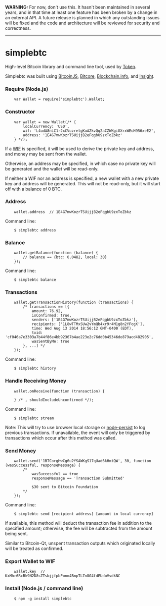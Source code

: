**WARNING:** For now, don't use this. It hasn't been maintained in several years, and in that time
at least one feature has been broken by a change in an external API. A future release is planned in
which any outstanding issues will be fixed and the code and architecture will be reviewed for
security and correctness.

---

simplebtc
==============

High-level Bitcoin library and command line tool, used by [Token](http://ychacks.challengepost.com/submissions/25791-token).

Simplebtc was built using [BitcoinJS](http://bitcoinjs.org/), [Bitcore](http://bitcore.io/), [Blockchain.info](http://blockchain.info/), and [Insight](http://insight.bitpay.com/).


### Require (Node.js)

```
	var Wallet = require('simplebtc').Wallet;
```

### Constructor

```
	var wallet = new Wallet(/* {
		localCurrency: 'USD',
		wif: 'L4udA8nLC1r2xCVuzretgKuAZkvQq2aCZWKgiGXrxWEcH956xeE2',
		address: '1E4G7mwKozrTSUijjB2eFqgbU9zxToZbkz'
	} */);
```

If a [WIF](https://en.bitcoin.it/wiki/Wallet_import_format) is specified, it will be used to derive the private key and address, and money may be sent from the wallet.

Otherwise, an address may be specified, in which case no private key will be generated and the wallet will be read-only.

If neither a WIF nor an address is specified, a new wallet with a new private key and address will be generated. This will not be read-only, but it will start off with a balance of 0 BTC.

### Address

```
	wallet.address	// 1E4G7mwKozrTSUijjB2eFqgbU9zxToZbkz
```

Command line:

```
	$ simplebtc address
```

### Balance

```
	wallet.getBalance(function (balance) {
		// balance == {btc: 0.0482, local: 30}
	});
```

Command line:

```
	$ simplebtc balance
```

### Transactions

```
	wallet.getTransactionHistory(function (transactions) {
		/* transactions == [{
			amount: 76.92,
			isConfirmed: true,
			senders: ['1E4G7mwKozrTSUijjB2eFqgbU9zxToZbkz'],
			recipients: ['1L8wTTMxSUw2vYmQb4xr9r4M1g8n2YFcgX'],
			time: Wed Aug 13 2014 18:56:12 GMT-0400 (EDT),
			txid: 'cf046a7e3303a7b44f86e4bb92367b4ae223e2c76dd0b45346de879acd482905',
			wasSentByMe: true
		}, ...] */
	});
```

Command line:

```
	$ simplebtc history
```

### Handle Receiving Money

```
	wallet.onReceive(function (transaction) {

	} /* , shouldIncludeUnconfirmed */);
```

Command line:

```
	$ simplebtc stream
```

Note: This will try to use browser local storage or [node-persist](https://github.com/simonlast/node-persist) to log previous transactions. If unavailable, the event will only be triggered by transactions which occur after this method was called.

### Send Money

```
	wallet.send('1BTCorgHwCg6u2YSAWKgS17qUad6kHmtQW', 30, function (wasSuccessful, responseMessage) {
		/*
			wasSuccessful == true
			responseMessage == 'Transaction Submitted'

			$30 sent to Bitcoin Foundation
		*/
	});
```

Command line:

```
	$ simplebtc send [recipient address] [amount in local currency]
```

If available, this method will deduct the transaction fee in addition to the specified amount; otherwise, the fee will be subtracted from the amount being sent.

Similar to Bitcoin-Qt, unspent transaction outputs which originated locally will be treated as confirmed.

### Export Wallet to WIF

```
	wallet.key	// KxMhr6RcBk9N2D8sZTsbjjfpbPonm4BnpTLZn8G4fdEUdoVvdkNC
```

### Install (Node.js / command line)

```
	$ npm -g install simplebtc
```
